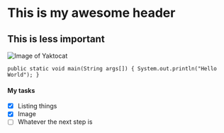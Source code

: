 # This is my awesome header
## This is less important

![Image of Yaktocat](https://octodex.github.com/images/yaktocat.png)


``` public static void main(String args[]) { System.out.println("Hello World"); } ```

#### My tasks
- [x] Listing things
- [x] Image
- [ ] Whatever the next step is
